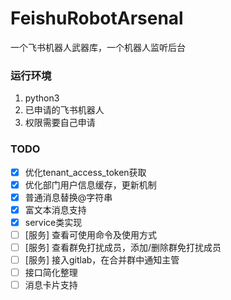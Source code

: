 # FeishuRobotArsenal
一个飞书机器人武器库，一个机器人监听后台

### 运行环境

1. python3
2. 已申请的飞书机器人
3. 权限需要自己申请


### TODO 
- [x] 优化tenant_access_token获取 
- [x] 优化部门用户信息缓存，更新机制
- [x] 普通消息替换@字符串
- [x] 富文本消息支持
- [x] service类实现
- [ ] [服务] 查看可使用命令及使用方式
- [ ] [服务] 查看群免打扰成员，添加/删除群免打扰成员
- [ ] [服务] 接入gitlab，在合并群中通知主管
- [ ] 接口简化整理
- [ ] 消息卡片支持
